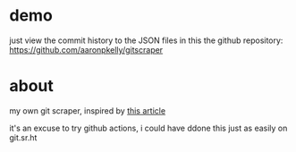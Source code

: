# demo

just view the commit history to the JSON files in this the github repository: https://github.com/aaronpkelly/gitscraper

# about

my own git scraper, inspired by [this article](https://news.ycombinator.com/item?id=24732943)

it's an excuse to try github actions, i could have ddone this just as easily on git.sr.ht